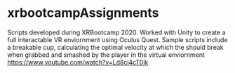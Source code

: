 # xrbootcampAssignments
Scripts developed during XRBootcamp 2020. Worked with Unity to create a full interactable VR enviornment using Oculus Quest. 
Sample scripts include a breakable cup, calculating the optimal velocity at which the should break when grabbed and smashed by the player in the virtual enviornment
https://www.youtube.com/watch?v=Ld8ci4cT0jk
